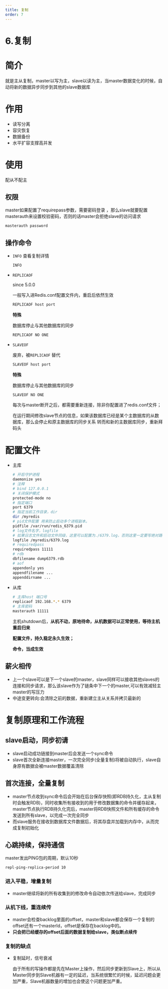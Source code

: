 ```yaml
---
title: 复制
order: 7
---
```


# 6.复制

# 简介

就是主从复制，master以写为主，slave以读为主，当master数据变化的时候，自动将新的数据异步同步到其他的slave数据库

# 作用

- 读写分离
- 容灾恢复
- 数据备份
- 水平扩容支撑高并发

# 使用

配从不配主

## 权限

master如果配置了requirepass参数，需要密码登录 ，那么slave就要配置masterauth来设置校验密码，否则的话master会拒绝slave的访问请求

```bash
masterauth password
```

## 操作命令

- `INFO` 查看复制详情
    
    ```bash
    INFO 
    ```
    
- `REPLICAOF`
    
    since 5.0.0
    
    一般写入进Redis.conf配置文件内，重启后依然生效
    
    ```bash
    REPLICAOF host port
    ```
    
    **特殊**
    
    数据库停止与其他数据库的同步
    
    ```bash
    REPLICAOF NO ONE
    ```
    
- `SLAVEOF`
    
    废弃，被`REPLICAOF` 替代
    
    ```bash
    SLAVEOF host port
    ```
    
    **特殊**
    
    数据库停止与其他数据库的同步
    
    ```bash
    SLAVEOF NO ONE
    ```
    
    每次与master断开之后，都需要重新连接，除非你配置进了redis.conf文件；
    
    在运行期间修改slave节点的信息，如果该数据库已经是某个主数据库的从数据库，那么会停止和原主数据库的同步关系 转而和新的主数据库同步，重新拜码头
    

# 配置文件

- 主库
    
    ```bash
    # 开启守护进程
    daemonize yes
    # 注释
    # bind 127.0.0.1
    # 关闭保护模式
    protected-mode no
    # 指定端口
    port 6379
    # 指定当前工作目录，dir
    dir /myredis
    # pid文件配置 用来防止启动多个进程副本。
    pidfile /var/run/redis_6379.pid
    # log文件名字，logfile
    # 如果日志文件和启动文件同级，这里可以配置为./6379.log，否则这里一定要写绝对路径，是个巨坑！
    logfile /myredis/6379.log
    # requiredpass
    requiredpass 11111
    # rdb
    dbfilename dump6379.rdb
    # aof
    appendonly yes
    appendfilename ...
    appenddirname ...
    ```
    
- 从库
    
    ```bash
    # 主库host 端口号
    replicaof 192.168.*.* 6379
    # 主库密码
    masterauth 11111
    ```
    
    主机shutdown后，**从机不动，原地待命，从机数据可以正常使用，等待主机重启归来**
    
    **配置文件，持久稳定永久生效；**
    
    **命令，当成生效**
    

## 薪火相传

- 上一个slave可以是下一个slave的master，slave同样可以接收其他slaves的连接和同步请求，那么该slave作为了链条中下一个的master,可以有效减轻主master的写压力
- 中途变更转向:会清除之前的数据，重新建立主从关系并拷贝最新的

# **复制原理和工作流程**

## slave启动，同步初请

- slave启动成功链接到master后会发送一个sync命令
- slave首次全新连接master，一次完全同步(全量复制)将被自动执行，slave自身原有数据会被master数据覆盖清除

## 首次连接，全量复制

- master节点收到sync命令后会开始在后台保存快照(即RDB持久化，主从复制时会触发RDB)，同时收集所有接收到的用于修改数据集的命令并缓存起来，master节点执行RDB持久化完后，master将RDB快照文件和所有缓存的命令发送到所有slave，以完成一次完全同步
- 而slave服务在接收到数据库文件数据后，将其存盘并加载到内存中，从而完成复制初始化

## 心跳持续，保持通信

master发出PING包的周期，默认10秒

```bash
repl-ping-replica-period 10
```

### 进入平稳，增量复制

- master继续将新的所有收集到的修改命令自动依次传送给slave，完成同步

### 从机下线，重连续传

- master会检查backlog里面的offset，master和slave都会保存一个复制的offset还有一个masterId，offset是保存在backlog中的。
- **只会把已经缓存的offset后面的数据复制给slave，类似断点续传**

### 复制的缺点

- 复制延时，信号衰减
    
    由于所有的写操作都是先在Master上操作，然后同步更新到Slave上，所以从Master同步到Slave机器有一定的延迟，当系统很繁忙的时候，延迟问题会更加严重，Slave机器数量的增加也会使这个问题更加严重。